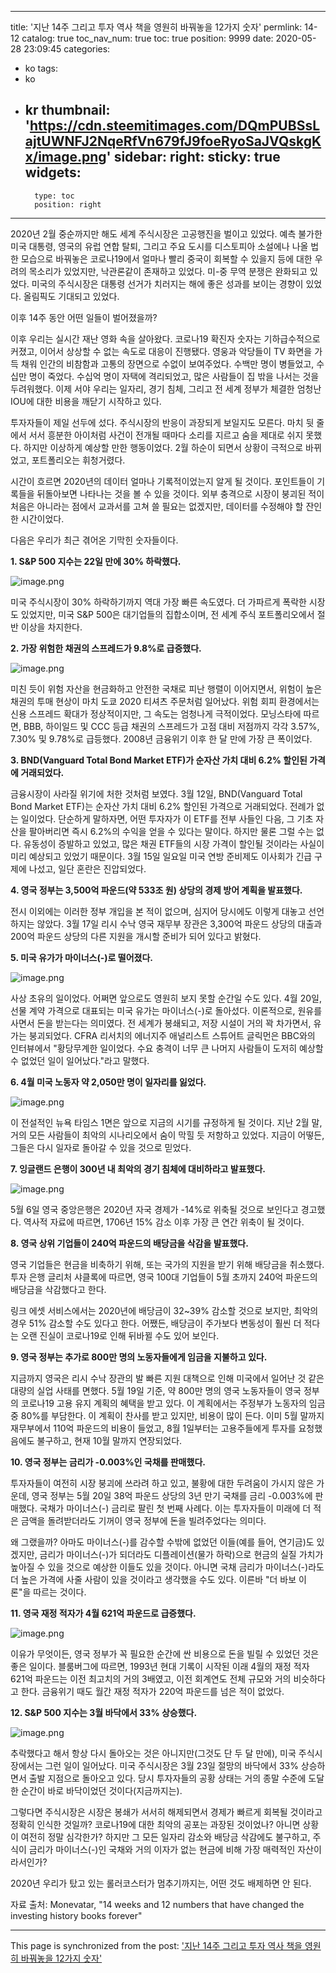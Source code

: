 
---
title: '지난 14주 그리고 투자 역사 책을 영원히 바꿔놓을 12가지 숫자'
permlink: 14-12
catalog: true
toc_nav_num: true
toc: true
position: 9999
date: 2020-05-28 23:09:45
categories:
- ko
tags:
- ko
- kr
thumbnail: 'https://cdn.steemitimages.com/DQmPUBSsLajtUWNFJ2NqeRfVn679fJ9foeRyoSaJVQskgKx/image.png'
sidebar:
    right:
        sticky: true
widgets:
    -
        type: toc
        position: right
---


2020년 2월 중순까지만 해도 세계 주식시장은 고공행진을 벌이고 있었다. 예측 불가한 미국 대통령, 영국의 유럽 연합 탈퇴, 그리고 주요 도시를 디스토피아 소설에나 나올 법한 모습으로 바꿔놓은 코로나19에서 얼마나 빨리 중국이 회복할 수 있을지 등에 대한 우려의 목소리가 있었지만, 낙관론같이 존재하고 있었다. 미-중 무역 분쟁은 완화되고 있었다. 미국의 주식시장은 대통령 선거가 치러지는 해에 좋은 성과를 보이는 경향이 있었다. 올림픽도 기대되고 있었다.

 

이후 14주 동안 어떤 일들이 벌어졌을까?

 

이후 우리는 실시간 재난 영화 속을 살아왔다. 코로나19 확진자 숫자는 기하급수적으로 커졌고, 이어서 상상할 수 없는 속도로 대응이 진행됐다. 영웅과 악당들이 TV 화면을 가득 채워 인간의 비참함과 고통의 장면으로 수없이 보여주었다. 수백만 명이 병들었고, 수십만 명이 죽었다. 수십억 명이 자택에 격리되었고, 많은 사람들이 집 밖을 나서는 것을 두려워했다. 이제 서야 우리는 일자리, 경기 침체, 그리고 전 세계 정부가 체결한 엄청난 IOU에 대한 비용을 깨닫기 시작하고 있다.

 

투자자들이 제일 선두에 섰다. 주식시장의 반응이 과장되게 보일지도 모른다. 마치 뒷 줄에서 서서 흥분한 아이처럼 사건이 전개될 때마다 소리를 지르고 숨을 제대로 쉬지 못했다. 하지만 이상하게 예상할 만한 행동이었다. 2월 하순이 되면서 상황이 극적으로 바뀌었고, 포트폴리오는 휘청거렸다.

 

시간이 흐르면 2020년의 데이터 얼마나 기록적이었는지 알게 될 것이다. 포인트들이 기록들을 뒤돌아보면 나타나는 것을 볼 수 있을 것이다. 외부 충격으로 시장이 붕괴된 적이 처음은 아니라는 점에서 교과서를 고쳐 쓸 필요는 없겠지만, 데이터를 수정해야 할 잔인한 시간이었다.

 

다음은 우리가 최근 겪어온 기막힌 숫자들이다.

 

**1. S&P 500 지수는 22일 만에 30% 하락했다.**

![image.png](https://cdn.steemitimages.com/DQmPUBSsLajtUWNFJ2NqeRfVn679fJ9foeRyoSaJVQskgKx/image.png)

미국 주식시장이 30% 하락하기까지 역대 가장 빠른 속도였다. 더 가파르게 폭락한 시장도 있었지만, 미국 S&P 500은 대기업들의 집합소이며, 전 세계 주식 포트폴리오에서 절반 이상을 차지한다.

 

**2. 가장 위험한 채권의 스프레드가 9.8%로 급증했다.**

![image.png](https://cdn.steemitimages.com/DQmQ3aBUkH4fSLp9kFCoU9Kday6xMBV2fnDUjTwtWJLDMNy/image.png)

미친 듯이 위험 자산을 현금화하고 안전한 국채로 피난 행렬이 이어지면서, 위험이 높은 채권의 투매 현상이 마치 도쿄 2020 티셔츠 주문처럼 일어났다. 위험 회피 환경에서는 신용 스프레드 확대가 정상적이지만, 그 속도는 엄청나게 극적이었다. 모닝스타에 따르면, BBB, 하이일드 및 CCC 등급 채권의 스프레드가 고점 대비 저점까지 각각 3.57%, 7.30% 및 9.78%로 급등했다. 2008년 금융위기 이후 한 달 만에 가장 큰 폭이었다.

 

**3. BND(Vanguard Total Bond Market ETF)가 순자산 가치 대비 6.2% 할인된 가격에 거래되었다.**

 

금융시장이 사라질 위기에 처한 것처럼 보였다. 3월 12일, BND(Vanguard Total Bond Market ETF)는 순자산 가치 대비 6.2% 할인된 가격으로 거래되었다. 전례가 없는 일이었다. 단순하게 말하자면, 어떤 투자자가 이 ETF를 전부 사들인 다음, 그 기초 자산을 팔아버리면 즉시 6.2%의 수익을 얻을 수 있다는 말이다. 하지만 물론 그럴 수는 없다. 유동성이 증발하고 있었고, 많은 채권 ETF들의 시장 가격이 할인될 것이라는 사실이 미리 예상되고 있었기 때문이다. 3월 15일 일요일 미국 연방 준비제도 이사회가 긴급 구제에 나섰고, 일단 혼란은 진압되었다.

 

**4. 영국 정부는 3,500억 파운드(약 533조 원) 상당의 경제 방어 계획을 발표했다.**

 

전시 이외에는 이러한 정부 개입을 본 적이 없으며, 심지어 당시에도 이렇게 대놓고 선언하지는 않았다. 3월 17일 리시 수낙 영국 재무부 장관은 3,300억 파운드 상당의 대출과 200억 파운드 상당의 다른 지원을 개시할 준비가 되어 있다고 밝혔다.

 

**5. 미국 유가가 마이너스(-)로 떨어졌다.**


![image.png](https://cdn.steemitimages.com/DQmQcxJ4zuPCApyZXPQrkoa1zDW5CjJqUJ7rhR5R6TQDqkS/image.png)

사상 초유의 일이었다. 어쩌면 앞으로도 영원히 보지 못할 순간일 수도 있다. 4월 20일, 선물 계약 가격으로 대표되는 미국 유가는 마이너스(-)로 돌아섰다. 이론적으로, 원유를 사면서 돈을 받는다는 의미였다. 전 세계가 봉쇄되고, 저장 시설이 거의 꽉 차가면서, 유가는 붕괴되었다. CFRA 리서치의 에너지주 애널리스트 스튜어트 글릭먼은 BBC와의 인터뷰에서 "황당무계한 일이었다. 수요 충격이 너무 큰 나머지 사람들이 도저히 예상할 수 없었던 일이 일어났다."라고 말했다.

 

**6. 4월 미국 노동자 약 2,050만 명이 일자리를 잃었다.**


![image.png](https://cdn.steemitimages.com/DQmTx7nqMwKsdpWxazewYevTzpNr5qYjSCxr275oukbV84m/image.png)

이 전설적인 뉴욕 타임스 1면은 앞으로 지금의 시기를 규정하게 될 것이다. 지난 2월 말, 거의 모든 사람들이 최악의 시나리오에서 숨이 막힐 듯 저항하고 있었다. 지금이 어떻든, 그들은 다시 일자로 돌아갈 수 있을 것으로 믿었다. 

 

**7. 잉글랜드 은행이 300년 내 최악의 경기 침체에 대비하라고 발표했다.**


![image.png](https://cdn.steemitimages.com/DQmRCVPdPKTfNdiUhEBKqhTNQLJhVWRcpktS4oJ47q438HV/image.png)

5월 6일 영국 중앙은행은 2020년 자국 경제가 -14%로 위축될 것으로 보인다고 경고했다. 역사적 자료에 따르면, 1706년 15% 감소 이후 가장 큰 연간 위축이 될 것이다.

 

**8. 영국 상위 기업들이 240억 파운드의 배당금을 삭감을 발표했다.**

 

영국 기업들은 현금을 비축하기 위해, 또는 국가의 지원을 받기 위해 배당금을 취소했다. 투자 은행 글리처 샤클록에 따르면, 영국 100대 기업들이 5월 초까지 240억 파운드의 배당금을 삭감했다고 한다.

 

링크 에셋 서비스에서는 2020년에 배당금이 32~39% 감소할 것으로 보지만, 최악의 경우 51% 감소할 수도 있다고 한다. 어쨌든, 배당금이 주가보다 변동성이 훨씬 더 적다는 오랜 진실이 코로나19로 인해 뒤바뀔 수도 있어 보인다.

 

**9. 영국 정부는 추가로 800만 명의 노동자들에게 임금을 지불하고 있다.**

 

지금까지 영국은 리시 수낙 장관의 발 빠른 지원 대책으로 인해 미국에서 일어난 것 같은 대량의 실업 사태를 면했다. 5월 19일 기준, 약 800만 명의 영국 노동자들이 영국 정부의 코로나19 고용 유지 계획의 혜택을 받고 있다. 이 계획에서는 주정부가 노동자의 임금 중 80%를 부담한다. 이 계획이 찬사를 받고 있지만, 비용이 많이 든다. 이미 5월 말까지 재무부에서 110억 파운드의 비용이 들었고, 8월 1일부터는 고용주들에게 투자를 요청했음에도 불구하고, 현재 10월 말까지 연장되었다.

 

**10. 영국 정부는 금리가 -0.003%인 국채를 판매했다.**

 

투자자들이 여전히 시장 붕괴에 쓰라려 하고 있고, 불황에 대한 두려움이 가시지 않은 가운데, 영국 정부는 5월 20일 38억 파운드 상당의 3년 만기 국채를 금리 -0.003%에 판매했다. 국채가 마이너스(-) 금리로 팔린 첫 번째 사례다. 이는 투자자들이 미래에 더 적은 금액을 돌려받더라도 기꺼이 영국 정부에 돈을 빌려주었다는 의미다. 

 

왜 그랬을까? 아마도 마이너스(-)를 감수할 수밖에 없었던 이들(예를 들어, 연기금)도 있겠지만, 금리가 마이너스(-)가 되더라도 디플레이션(물가 하락)으로 현금의 실질 가치가 높아질 수 있을 것으로 예상한 이들도 있을 것이다. 아니면 국채 금리가 마이너스(-)라도 더 높은 가격에 사줄 사람이 있을 것이라고 생각했을 수도 있다. 이른바 "더 바보 이론"을 따르는 것이다.

 

**11. 영국 재정 적자가 4월 621억 파운드로 급증했다.**


![image.png](https://cdn.steemitimages.com/DQmesieJxkWV42FcpNP25fwc7e9JuqC5wQmBANGqt9aCemf/image.png)

이유가 무엇이든, 영국 정부가 꼭 필요한 순간에 싼 비용으로 돈을 빌릴 수 있었던 것은 좋은 일이다. 블룸버그에 따르면, 1993년 현대 기록이 시작된 이래 4월의 재정 적자 621억 파운드는 이전 최고치의 거의 3배였고, 이전 회계연도 전체 규모와 거의 비슷하다고 한다. 금융위기 때도 월간 재정 적자가 220억 파운드를 넘은 적이 없었다.

 

**12. S&P 500 지수는 3월 바닥에서 33% 상승했다.**


![image.png](https://cdn.steemitimages.com/DQmfYcHjnoehHBCmKYWbRENFFNUH245PTH5q65gvhXdL3sx/image.png)

추락했다고 해서 항상 다시 돌아오는 것은 아니지만(그것도 단 두 달 만에), 미국 주식시장에서는 그런 일이 일어났다. 미국 주식시장은 3월 23일 절망의 바닥에서 33% 상승하면서 출발 지점으로 돌아오고 있다. 당시 투자자들의 공황 상태는 거의 종말 수준에 도달한 순간이 바로 바닥이었던 것이다(지금까지는). 

 

그렇다면 주식시장은 시장은 봉쇄가 서서히 해제되면서 경제가 빠르게 회복될 것이라고 정확히 인식한 것일까? 코로나19에 대한 최악의 공포는 과장된 것이었나? 아니면 상황이 여전히 정말 심각한가? 하지만 그 모든 일자리 감소와 배당금 삭감에도 불구하고, 주식이 금리가 마이너스(-)인 국채와 거의 이자가 없는 현금에 비해 가장 매력적인 자산이라서인가?

 

2020년 우리가 탔고 있는 롤러코스터가 멈추기까지는, 어떤 것도 배제하면 안 된다.

 

자료 출처: Monevatar, "14 weeks and 12 numbers that have changed the investing history books forever"

- - -

This page is synchronized from the post: ['지난 14주 그리고 투자 역사 책을 영원히 바꿔놓을 12가지 숫자'](https://steemit.com/@pius.pius/14-12)
